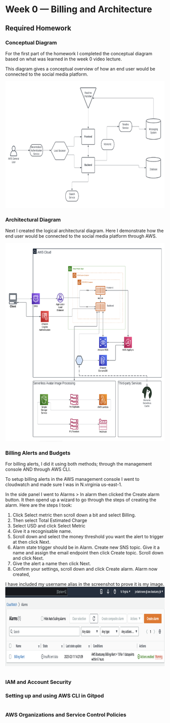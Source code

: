 # Week 0 — Billing and Architecture

## Required Homework

### Conceptual Diagram

For the first part of the homework I completed the conceptual diagram based on what was learned in the week 0 video lecture. 

This diagram gives a conceptual overview of how an end user would be connected to the social media platform. 

<img src="assets/conceptual-diagram.png" width="700" height="400">


### Architectural Diagram

Next I created the logical architectural diagram. Here I demonstrate how the end user would be connected to the social media platform through AWS. 

<img src="assets/architectural-diagram.png" width="700" height="625">

### Billing Alerts and Budgets
For billing alerts, I did it using both methods; through the management console AND through AWS CLI. 

To setup billing alerts in the AWS management console I went to cloudwatch and made sure I was in N.virginia us-east-1.

In the side panel I went to Alarms > In alarm then clicked the Create alarm button. It then opend up a wizard to go through the steps of creating the alarm. Here are the steps I took:

1. Click Select metric then scroll down a bit and select Billing. 
2. Then select Total Estimated Charge
3. Select USD and click Select Metric
4. Give it a recognisable name.
5. Scroll down and select the money threshold you want the alert to trigger at then click Next. 
6. Alarm state trigger should be in Alarm. Create new SNS topic. Give it a name and assign the email endpoint then click Create topic. Scroll down and click Next. 
7. Give the alert a name then click Next. 
8. Confirm your settings, scroll down and click Create alarm. Alarm now created, 


I have included my username alias in the screenshot to prove it is my image. 
<img src="assets/cloudwatch-alarm.png" width="1000" height="250">


```

```

### IAM and Account Security

### Setting up and using AWS CLI in Gitpod

```

```

### AWS Organizations and Service Control Policies

```

```

